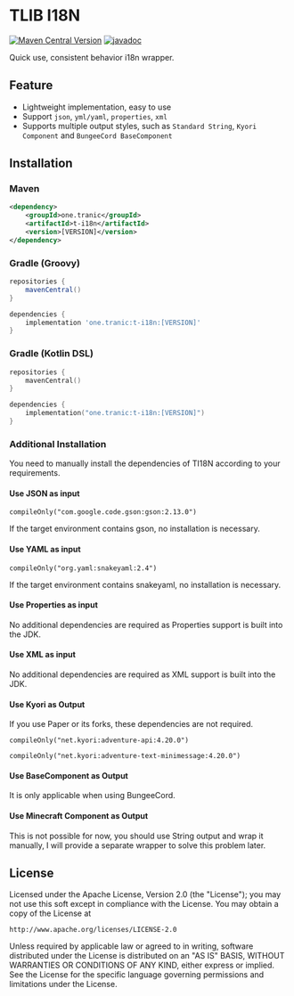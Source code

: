 # TLIB I18N

[![Maven Central Version](https://img.shields.io/maven-central/v/one.tranic/t-i18n)](https://central.sonatype.com/artifact/one.tranic/t-i18n)
[![javadoc](https://javadoc.io/badge2/one.tranic/t-i18n/javadoc.svg)](https://javadoc.io/doc/one.tranic/t-i18n)

Quick use, consistent behavior i18n wrapper.

## Feature
- Lightweight implementation, easy to use
- Support `json`, `yml/yaml`, `properties`, `xml`
- Supports multiple output styles, such as `Standard String`, `Kyori Component` and `BungeeCord BaseComponent`

## Installation
### Maven
```xml
<dependency>
    <groupId>one.tranic</groupId>
    <artifactId>t-i18n</artifactId>
    <version>[VERSION]</version>
</dependency>
```

### Gradle (Groovy)
```groovy
repositories {
    mavenCentral()
}

dependencies {
    implementation 'one.tranic:t-i18n:[VERSION]'
}
```

### Gradle (Kotlin DSL)
```kotlin
repositories {
    mavenCentral()
}

dependencies {
    implementation("one.tranic:t-i18n:[VERSION]")
}
```

### Additional Installation
You need to manually install the dependencies of TI18N according to your requirements.

#### Use JSON as input
`compileOnly("com.google.code.gson:gson:2.13.0")`

If the target environment contains gson, no installation is necessary.

#### Use YAML as input
`compileOnly("org.yaml:snakeyaml:2.4")`

If the target environment contains snakeyaml, no installation is necessary.

#### Use Properties as input
No additional dependencies are required as Properties support is built into the JDK.

#### Use XML as input
No additional dependencies are required as XML support is built into the JDK.

#### Use Kyori as Output
If you use Paper or its forks, these dependencies are not required.

`compileOnly("net.kyori:adventure-api:4.20.0")`

`compileOnly("net.kyori:adventure-text-minimessage:4.20.0")`

#### Use BaseComponent as Output
It is only applicable when using BungeeCord.

#### Use Minecraft Component as Output
This is not possible for now, you should use String output and wrap it manually, 
I will provide a separate wrapper to solve this problem later.

## License

Licensed under the Apache License, Version 2.0 (the "License");
you may not use this soft except in compliance with the License.
You may obtain a copy of the License at

    http://www.apache.org/licenses/LICENSE-2.0

Unless required by applicable law or agreed to in writing, software
distributed under the License is distributed on an "AS IS" BASIS,
WITHOUT WARRANTIES OR CONDITIONS OF ANY KIND, either express or implied.
See the License for the specific language governing permissions and
limitations under the License.

